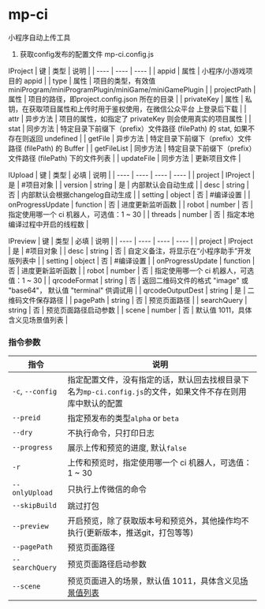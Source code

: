 # mp-ci
小程序自动上传工具

1. 获取config发布的配置文件 mp-ci.config.js

IProject
| 键 | 类型 | 说明 |
| ---- | ---- |	---- |
| appid | 属性 | 小程序/小游戏项目的 appid |
| type | 属性 |	项目的类型，有效值miniProgram/miniProgramPlugin/miniGame/miniGamePlugin |
| projectPath |	属性 | 项目的路径，即project.config.json 所在的目录 |
| privateKey | 属性 | 私钥，在获取项目属性和上传时用于鉴权使用，在微信公众平台 上登录后下载 |
| attr | 异步方法 |	项目的属性，如指定了 privateKey 则会使用真实的项目属性 |
| stat | 同步方法 |	特定目录下前缀下（prefix）文件路径 (filePath) 的 stat, 如果不存在则返回 undefined |
| getFile |	异步方法 | 特定目录下前缀下（prefix）文件路径 (filePath) 的 Buffer |
| getFileList |	同步方法 | 特定目录下前缀下（prefix）文件路径 (filePath) 下的文件列表 |
| updateFile | 同步方法 | 更新项目文件 |

IUpload
| 键 | 类型 | 必填 | 说明 |
| ---- | ---- |	---- | ---- |
| project |	IProject |	是 | #项目对象 |
| version | string | 是 | 内部默认会自动生成 |
| desc | string | 否 | 内部默认会根据changelog自动生成 |
| setting | object | 否 | #编译设置 |
| onProgressUpdate | function | 否 | 进度更新监听函数 |
| robot | number | 否 | 指定使用哪一个 ci 机器人，可选值：1 ~ 30 |
| threads | number | 否 | 指定本地编译过程中开启的线程数 |

IPreview
| 键 | 类型 | 必填 | 说明 |
| ---- | ---- |	---- | ---- |
| project | IProject | 是 | #项目对象 |
| desc | string | 否 | 自定义备注，将显示在“小程序助手”开发版列表中 |
| setting | object | 否 | #编译设置 |
| onProgressUpdate | function | 否 | 进度更新监听函数 |
| robot | number | 否 | 指定使用哪一个 ci 机器人，可选值：1 ~ 30 |
| qrcodeFormat | string | 否 | 返回二维码文件的格式 "image" 或 "base64"， 默认值 "terminal" 供调试用 |
| qrcodeOutputDest | string | 是 | 二维码文件保存路径 |
| pagePath | string | 否 | 预览页面路径 |
| searchQuery | string | 否 | 预览页面路径启动参数 |
| scene | number | 否 | 默认值 1011，具体含义见场景值列表 |

### 指令参数
| 指令 | 说明 |
| ---- | ---- |
| `-c`, `--config` | 指定配置文件，没有指定的话，默认回去找根目录下名为`mp-ci.config.js`的文件，如果文件不存在则用库中默认的配置 |
| `--preid` | 指定预发布的类型`alpha` or `beta` |
| `--dry` | 不执行命令，只打印日志 |
| `--progress` | 展示上传和预览的进度, 默认`false` |
| `-r` | 上传和预览时，指定使用哪一个 ci 机器人，可选值：1 ~ 30 |
| `--onlyUpload` | 只执行上传微信的命令 |
| `--skipBuild` | 跳过打包 |
| `--preview` | 开启预览，除了获取版本号和预览外，其他操作均不执行(更新版本，推送git，打包等等) |
| `--pagePath` | 预览页面路径 |
| `--searchQuery` | 预览页面路径启动参数 |
| `--scene` | 预览页面进入的场景，默认值 1011，具体含义见[场景值列表](https://developers.weixin.qq.com/miniprogram/dev/reference/scene-list.html) |